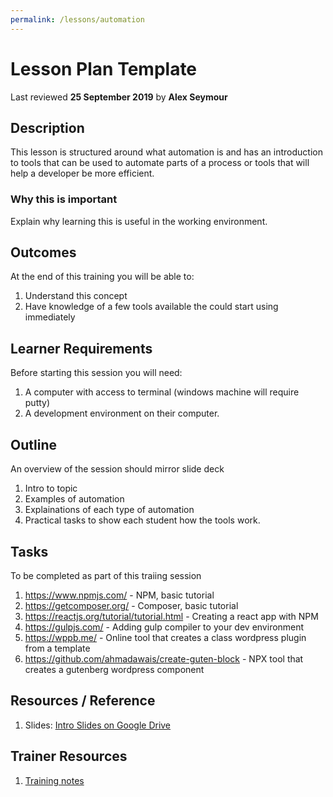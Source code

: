 ```yaml
---
permalink: /lessons/automation
---
```


# Lesson Plan Template
Last reviewed **25 September 2019** by **Alex Seymour**

## Description
This lesson is structured around what automation is and has an introduction to tools that can be used to automate parts of a process or tools that will help a developer be more efficient.

### Why this is important
Explain why learning this is useful in the working environment.

## Outcomes

At the end of this training you will be able to:
  1. Understand this concept
  1. Have knowledge of a few tools available the could start using immediately

## Learner Requirements
Before starting this session you will need:
  1. A computer with access to terminal (windows machine will require putty)
  1. A development environment on their computer.

## Outline
An overview of the session should mirror slide deck
  1. Intro to topic
  1. Examples of automation
  1. Explainations of each type of automation
  1. Practical tasks to show each student how the tools work.

## Tasks
To be completed as part of this traiing session
  1. https://www.npmjs.com/ - NPM, basic tutorial
  1. https://getcomposer.org/ - Composer, basic tutorial
  1. https://reactjs.org/tutorial/tutorial.html - Creating a react app with NPM
  1. https://gulpjs.com/ - Adding gulp compiler to your dev environment
  1. https://wppb.me/ - Online tool that creates a class wordpress plugin from a template
  1. https://github.com/ahmadawais/create-guten-block - NPX tool that creates a gutenberg wordpress component


## Resources / Reference

  1. Slides: [Intro Slides on Google Drive](https://docs.google.com/presentation/d/1v3mYZnzO-H62539ZjulyqMeWtF5suVJAQyQHZBE4S3s/edit#slide=id.g602cb96396_3_0)

## Trainer Resources

  1. [Training notes](#)
